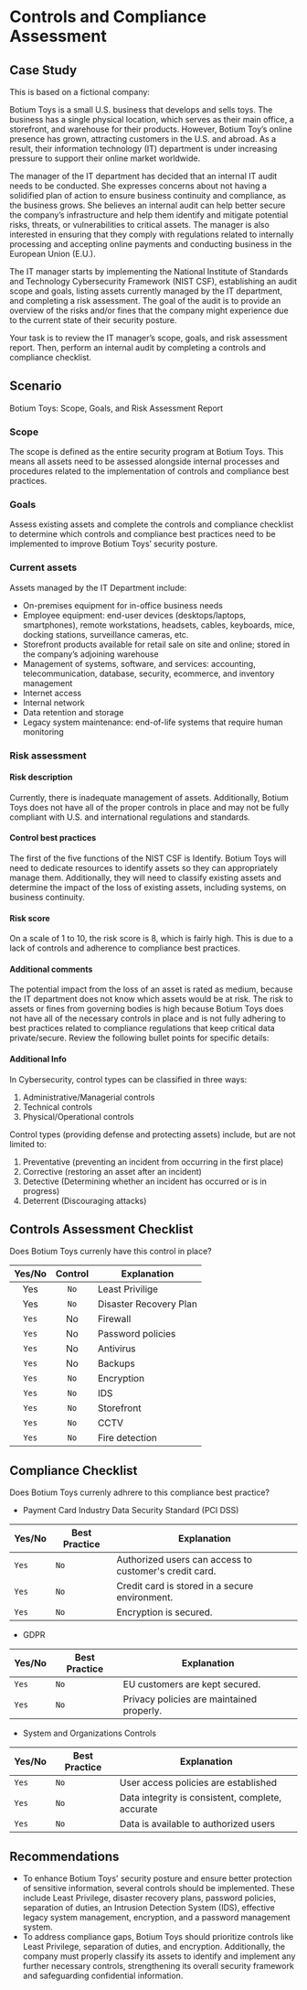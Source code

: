 # Controls and Compliance Assessment 

## Case Study

This is based on a fictional company:

Botium Toys is a small U.S. business that develops and sells toys. The business has a single physical location, which serves as their main office, a storefront, and warehouse for their products. However, Botium Toy’s online presence has grown, attracting customers in the U.S. and abroad. As a result, their information technology (IT) department is under increasing pressure to support their online market worldwide. 

The manager of the IT department has decided that an internal IT audit needs to be conducted. She expresses concerns about not having a solidified plan of action to ensure business continuity and compliance, as the business grows. She believes an internal audit can help better secure the company’s infrastructure and help them identify and mitigate potential risks, threats, or vulnerabilities to critical assets. The manager is also interested in ensuring that they comply with regulations related to internally processing and accepting online payments and conducting business in the European Union (E.U.).   

The IT manager starts by implementing the National Institute of Standards and Technology Cybersecurity Framework (NIST CSF), establishing an audit scope and goals, listing assets currently managed by the IT department, and completing a risk assessment. The goal of the audit is to provide an overview of the risks and/or fines that the company might experience due to the current state of their security posture.

Your task is to review the IT manager’s scope, goals, and risk assessment report. Then, perform an internal audit by completing a controls and compliance checklist. 

## Scenario
Botium Toys: Scope, Goals, and Risk Assessment Report

### Scope 

The scope is defined as the entire security program at Botium Toys. This means all assets need to be assessed alongside internal processes and procedures related to the implementation of controls and compliance best practices.

### Goals
Assess existing assets and complete the controls and compliance checklist to determine which controls and compliance best practices need to be implemented to  improve Botium Toys’ security posture.

### Current assets
Assets managed by the IT Department include: 
* On-premises equipment for in-office business needs
* Employee equipment: end-user devices (desktops/laptops, smartphones), remote workstations, headsets, cables, keyboards, mice, docking stations, surveillance cameras, etc.
* Storefront products available for retail sale on site and online; stored in the company’s adjoining warehouse
* Management of systems, software, and services: accounting, telecommunication, database, security, ecommerce, and inventory management
* Internet access
* Internal network
* Data retention and storage
* Legacy system maintenance: end-of-life systems that require human monitoring 

### Risk assessment

#### Risk description
Currently, there is inadequate management of assets. Additionally, Botium Toys does not have all of the proper controls in place and may not be fully compliant with U.S. and international regulations and standards. 

#### Control best practices
The first of the five functions of the NIST CSF is Identify. Botium Toys will need to dedicate resources to identify assets so they can appropriately manage them. Additionally, they will need to classify existing assets and determine the impact of the loss of existing assets, including systems, on business continuity.

#### Risk score
On a scale of 1 to 10, the risk score is 8, which is fairly high. This is due to a lack of controls and adherence to compliance best practices.

#### Additional comments
The potential impact from the loss of an asset is rated as medium, because the IT department does not know which assets would be at risk. The risk to assets or fines from governing bodies is high because Botium Toys does not have all of the necessary controls in place and is not fully adhering to best practices related to compliance regulations that keep critical data private/secure. Review the following bullet points for specific details:

#### Additional Info 

In Cybersecurity, control types can be classified in three ways: 
1. Administrative/Managerial controls
2. Technical controls
3. Physical/Operational controls

Control types (providing defense and protecting assets) include, but are not limited to:
1. Preventative (preventing an incident from occurring in the first place)
2. Corrective (restoring an asset after an incident)
3. Detective (Determining whether an incident has occurred or is in progress)
4. Deterrent (Discouraging attacks)

## Controls Assessment Checklist

Does Botium Toys currenly have this control in place? 

| Yes/No | Control | Explanation |
| :-: | :-: | --- |
|Yes|`No`| Least Privilige | The employees have access to customer data. This has to be changed to reduce the risk of breach. |
|Yes|`No`| Disaster Recovery Plan | At the moment, there is no plan for handling disaster. Implementing this ensures the business continuity. |
|`Yes`|No| Firewall | The organization has a firewall to block traffic based on an appropriately defined set of security rules. |
|`Yes`|No| Password policies | Password policy exists, yet the requirements are considered weak and put the identity management access at risk. |
|`Yes`|No| Antivirus | The antivirus software is active and regulary monitored by IT team. |
|`Yes`|No| Backups | This is as same as disaster recovery plan. They are not prepared in the case of breach. They have to implement the backup plan, such as incremental, full, or partial. |
|`Yes`|`No`| Encryption | This would protect confidentiality of data. |
|`Yes`|`No`| IDS | This would help IT team to identiy possible intrusions by the threat actors. | 
|`Yes`|`No`| Storefront| Although IT team is not responsible for the management at the storefront, however the organization should have sufficient locks.|
|`Yes`|`No`| CCTV | It is working and functioning. |
|`Yes`|`No`| Fire detection | The organization has these. However, the team should maintain it and establish a plan on how to use it. |

## Compliance Checklist
Does Botium Toys currenly adhrere to this compliance best practice? 

* Payment Card Industry Data Security Standard (PCI DSS)

| Yes/No | Best Practice | Explanation |
| --- | --- | --- |
|`Yes`|`No`| Authorized users can access to customer's credit card. | At the moment, all employees have access to it which is a bad practice in the business.  |
|`Yes`|`No`| Credit card is stored in a secure environment. | It is not encrypted and violates the law and regulations. |
|`Yes`|`No`| Encryption is secured. | No, the encryption has not taken place yet. | 

* GDPR
  
| Yes/No | Best Practice | Explanation |
| --- | --- | --- |
|`Yes`|`No`| EU customers are kept secured. | The organization does not apply GDPR practice. Thus, it puts them at risk of being fined by the EU government. |
|`Yes`|`No`| Privacy policies are maintained properly.| According to the scenario, it has been enforced by the IT Team members and other staff. |

* System and Organizations Controls 

| Yes/No | Best Practice | Explanation |
| --- | --- | --- |
|`Yes`|`No`| User access policies are established | Employees have access to internally stored data which means the access policy has not been applied. |
|`Yes`|`No`| Data integrity is consistent, complete, accurate | Data integrity is in place. | 
|`Yes`|`No`| Data is available to authorized users | Currently, all the employees can access all the data. |

## Recommendations

- To enhance Botium Toys' security posture and ensure better protection of sensitive information, several controls should be implemented. These include Least Privilege, disaster recovery plans, password policies, separation of duties, an Intrusion Detection System (IDS), effective legacy system management, encryption, and a password management system.
- To address compliance gaps, Botium Toys should prioritize controls like Least Privilege, separation of duties, and encryption. Additionally, the company must properly classify its assets to identify and implement any further necessary controls, strengthening its overall security framework and safeguarding confidential information.
